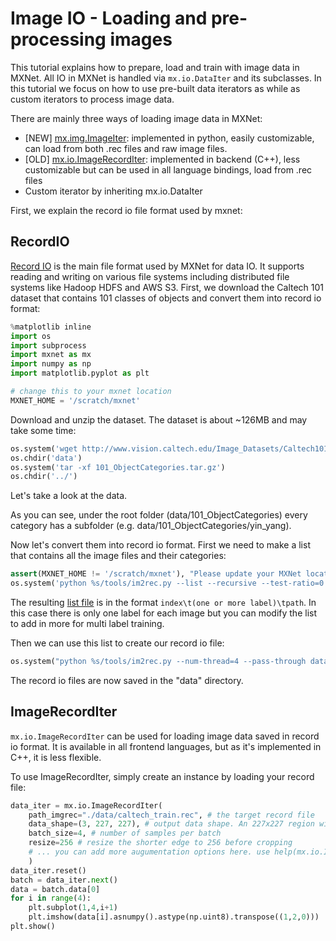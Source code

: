 # Image IO - Loading and pre-processing images

This tutorial explains how to prepare, load and train with image data in
MXNet. All IO in MXNet is handled via `mx.io.DataIter` and its subclasses. In
this tutorial we focus on how to use pre-built data iterators as while as custom
iterators to process image data.

There are mainly three ways of loading image data in MXNet:

- [NEW] [mx.img.ImageIter](https://mxnet.incubator.apache.org/versions/master/api/python/image/image.html#mxnet.image.ImageIter): implemented in python, easily customizable, can load
  from both .rec files and raw image files.
- [OLD] [mx.io.ImageRecordIter](https://mxnet.incubator.apache.org/versions/master/api/python/io.html#mxnet.io.ImageRecordIter): implemented in backend (C++), less customizable
  but can be used in all language bindings, load from .rec files
- Custom iterator by inheriting mx.io.DataIter

First, we explain the record io file format used by mxnet:

## RecordIO

[Record IO](https://mxnet.incubator.apache.org/architecture/note_data_loading.html#data-format) is the main file format used by MXNet for data IO. It supports reading
and writing on various file systems including distributed file systems like
Hadoop HDFS and AWS S3.  First, we download the Caltech 101 dataset that
contains 101 classes of objects and convert them into record io format:

```python
%matplotlib inline
import os
import subprocess
import mxnet as mx
import numpy as np
import matplotlib.pyplot as plt

# change this to your mxnet location
MXNET_HOME = '/scratch/mxnet'
```

Download and unzip the dataset. The dataset is about ~126MB and may take some time:

```python
os.system('wget http://www.vision.caltech.edu/Image_Datasets/Caltech101/101_ObjectCategories.tar.gz -P data/')
os.chdir('data')
os.system('tar -xf 101_ObjectCategories.tar.gz')
os.chdir('../')
```

Let's take a look at the data. 

As you can see, under the
root folder (data/101_ObjectCategories) every category has a
subfolder (e.g. data/101_ObjectCategories/yin_yang).

Now let's convert them into record io format. First we need to make a list that
contains all the image files and their categories:


```python
assert(MXNET_HOME != '/scratch/mxnet'), "Please update your MXNet location"
os.system('python %s/tools/im2rec.py --list --recursive --test-ratio=0.2 data/caltech data/101_ObjectCategories'%MXNET_HOME)
```

The resulting [list file](./data/caltech_train.lst) is in the format
`index\t(one or more label)\tpath`. In this case there is only one label for
each image but you can modify the list to add in more for multi label training.

Then we can use this list to create our record io file:


```python
os.system("python %s/tools/im2rec.py --num-thread=4 --pass-through data/caltech data/101_ObjectCategories"%MXNET_HOME)
```

The record io files are now saved in the "data" directory.

## ImageRecordIter

`mx.io.ImageRecordIter` can be used for loading image data saved in record io
format. It is available in all frontend languages, but as it's implemented in
C++, it is less flexible.

To use ImageRecordIter, simply create an instance by loading your record file:

```python
data_iter = mx.io.ImageRecordIter(
    path_imgrec="./data/caltech_train.rec", # the target record file
    data_shape=(3, 227, 227), # output data shape. An 227x227 region will be cropped from the original image.
    batch_size=4, # number of samples per batch
    resize=256 # resize the shorter edge to 256 before cropping
    # ... you can add more augumentation options here. use help(mx.io.ImageRecordIter) to see all possible choices
    )
data_iter.reset()
batch = data_iter.next()
data = batch.data[0]
for i in range(4):
    plt.subplot(1,4,i+1)
    plt.imshow(data[i].asnumpy().astype(np.uint8).transpose((1,2,0)))
plt.show()
```

<!-- INSERT SOURCE DOWNLOAD BUTTONS -->
